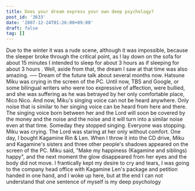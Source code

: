 ```yaml
---
title: Does your dream express your own deep psychology?
post_id: '3633'
date: '2007-12-24T01:26:00+09:00'
draft: false
tag: []
---
```


Due to the winter it was a rude scene, although it was impossible, because the sleeper broke through the critical point, as I lay down on the sofa for about 15 minutes I intended to sleep for about 3 hours as if sleeping for about 3 hours . Well, aside from that, the dream I saw at that time was also amazing. ── Dream of the future talk about several months now. Hatsune Miku was crying in the screen of the PC. Until now, TBS and Google, or some bilingual writers who were too expressive of affection, were bullied, and she was suffering as he was betrayed by her only comfortable place, Nico Nico. And now, Miku's singing voice can not be heard anywhere. Only noise that is similar to her singing voice can be heard from here and there. The singing voice born between her and the Lord will soon be covered by the money and the noise and the noise and it will turn into a similar noise even at that time. Someday they stopped singing. Everyone was stopping. Miku was crying. The Lord was staring at her only without comfort. One day, I bought Kagamine Rin & Len. When I throw it into the CD drive, Miku and Kagamine's sisters and three other people's shadows appeared on the screen of the PC. Miku said, "Make my happiness (Kagamine and siblings) happy", and the next moment the glow disappeared from her eyes and the body did not move. I frantically kept my desire to cry and tears, I was going to the company head office with Kagamine Len's package and petition handed in one hand, and I woke up here, but at the end I can not understand that one sentence of myself is my deep psychology